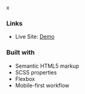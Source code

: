 x
### Links

- Live Site: [Demo](https://social-proof-section-two-beta.vercel.app/)

### Built with

- Semantic HTML5 markup
- SCSS properties
- Flexbox 
- Mobile-first workflow

 
